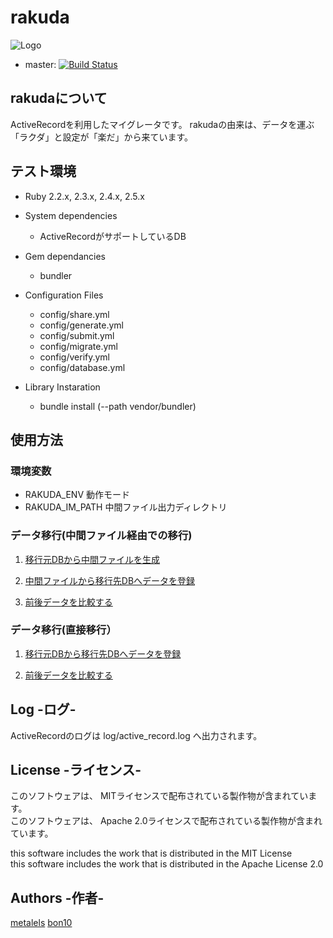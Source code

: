 # rakuda #
![Logo](./doc/rakuda-logo.png)  

* master: [![Build Status](https://travis-ci.org/tlab-jp/rakuda.svg?branch=master)](https://travis-ci.org/tlab-jp/rakuda)

## rakudaについて ##

ActiveRecordを利用したマイグレータです。
rakudaの由来は、データを運ぶ「ラクダ」と設定が「楽だ」から来ています。

## テスト環境 ##

* Ruby 2.2.x, 2.3.x, 2.4.x, 2.5.x

* System dependencies
  - ActiveRecordがサポートしているDB

* Gem dependancies
  - bundler

* Configuration Files
  - config/share.yml
  - config/generate.yml
  - config/submit.yml
  - config/migrate.yml
  - config/verify.yml
  - config/database.yml

* Library Instaration
  - bundle install (--path vendor/bundler)

## 使用方法 ##

### 環境変数 ###
  - RAKUDA_ENV 動作モード
  - RAKUDA_IM_PATH 中間ファイル出力ディレクトリ

### データ移行(中間ファイル経由での移行) ###

1. [移行元DBから中間ファイルを生成](https://github.com/tlab-jp/rakuda/blob/master/doc/generate.md)

2. [中間ファイルから移行先DBへデータを登録](https://github.com/tlab-jp/rakuda/blob/master/doc/submit.md)

3. [前後データを比較する](https://github.com/tlab-jp/rakuda/blob/master/doc/verify.md)

### データ移行(直接移行） ###

1. [移行元DBから移行先DBへデータを登録](https://github.com/tlab-jp/rakuda/blob/master/doc/migrate.md)

2. [前後データを比較する](https://github.com/tlab-jp/rakuda/blob/master/doc/verify.md)

## Log -ログ- ##

ActiveRecordのログは log/active_record.log へ出力されます。

## License -ライセンス- ##

このソフトウェアは、 MITライセンスで配布されている製作物が含まれています。  
このソフトウェアは、 Apache 2.0ライセンスで配布されている製作物が含まれています。

this software includes the work that is distributed in the MIT License  
this software includes the work that is distributed in the Apache License 2.0

## Authors -作者- ##

[metalels](https://github.com/metalels)
[bon10](https://github.com/bon10)

